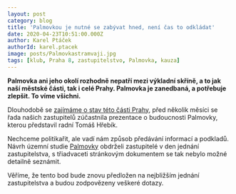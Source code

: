 ```yaml
---
layout: post
category: blog
title: 'Palmovkou je nutné se zabývat hned, není čas to odkládat'
date: 2020-04-23T10:51:00.000Z
author: Karel Ptáček
authorId: karel.ptacek
image: posts/Palmovkastramvaji.jpg
tags: [klub, Praha 8, zastupitelstvo, Palmovka, kauza]
---
```


**Palmovka ani jeho okolí rozhodně nepatří mezi výkladní skříně, a to jak naší městské části, tak i celé Prahy. Palmovka je zanedbaná, a potřebuje zlepšit. To víme všichni.**

Dlouhodobě se [zajímáme o stav této části Prahy](https://praha8.pirati.cz/aktuality/palmovku-nechceme-prodavat-pod-cenou.html), před několik měsíci se řada našich zastupitelů zúčastnila prezentace o budoucnosti Palmovky, kterou představil radní Tomáš Hřebík. 

Nechceme politikařit, ale vadí nám způsob předávání informací a podkladů. Návrh územní studie [Palmovky](https://www.palmovkated.cz/) obdrželi zastupitelé v den jednání zastupitelstva, s třiadvaceti stránkovým dokumentem se tak nebylo možné detailně seznámit. 

Věříme, že tento bod bude znovu předložen na nejbližším jednání zastupitelstva a budou zodpovězeny veškeré dotazy.
